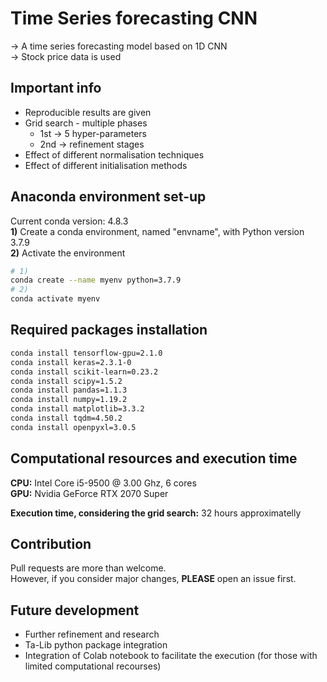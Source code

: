 # Time Series forecasting CNN
-> A time series forecasting model based on 1D CNN   
-> Stock price data is used  

## Important info
- Reproducible results are given
- Grid search - multiple phases
  - 1st -> 5 hyper-parameters
  - 2nd -> refinement stages
- Effect of different normalisation techniques
- Effect of different initialisation methods

## Anaconda environment set-up
Current conda version: 4.8.3   
**1)** Create a conda environment, named "envname", with Python version 3.7.9       
**2)** Activate the environment  

```bash
# 1)
conda create --name myenv python=3.7.9
# 2)
conda activate myenv
```
## Required packages installation
```bash
conda install tensorflow-gpu=2.1.0
conda install keras=2.3.1-0
conda install scikit-learn=0.23.2
conda install scipy=1.5.2
conda install pandas=1.1.3
conda install numpy=1.19.2
conda install matplotlib=3.3.2
conda install tqdm=4.50.2
conda install openpyxl=3.0.5
```
## Computational resources and execution time
**CPU:** Intel Core i5-9500 @ 3.00 Ghz, 6 cores  
**GPU:** Nvidia GeForce RTX 2070 Super  

**Execution time, considering the grid search:** 32 hours approximatelly  

## Contribution
Pull requests are more than welcome.  
However, if you consider major changes, **PLEASE** open an issue first.

## Future development
- Further refinement and research  
- Ta-Lib python package integration
- Integration of Colab notebook to facilitate the execution (for those with limited computational recourses)   
